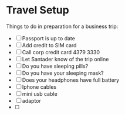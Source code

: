 # Travel Setup

Things to do in preparation for a business trip:

- [ ] Passport is up to date
- [ ] Add credit to SIM card
- [ ] Call corp credit card 4379 3330
- [ ] Let Santader know of the trip online
- [ ] Do you have sleeping pills?
- [ ] Do you have your sleeping mask?
- [ ] Does your headphones have full battery
- [ ] Iphone cables
- [ ] mini usb cable
- [ ] adaptor
- [ ] 
